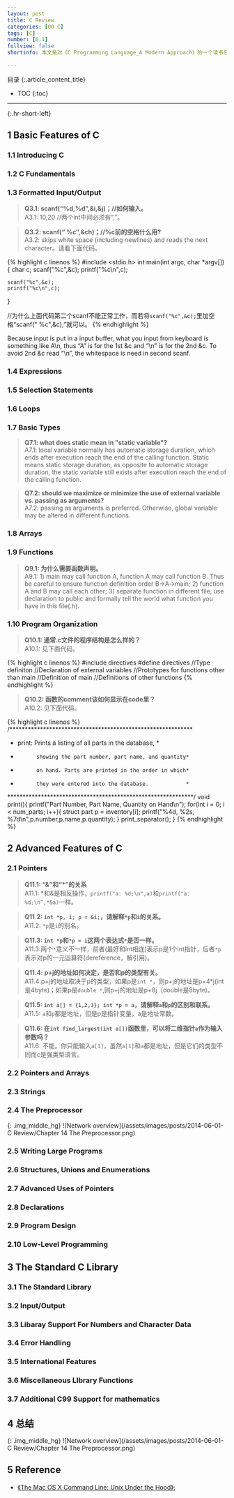 ```yaml
---
layout: post
title: C Review
categories: [00 C]
tags: [C]
number: [0.1]
fullview: false
shortinfo: 本文是对《C Programming Language_A Modern Approach》的一个读书总结，作为C语言的知识体系，并为学习操作系统做准备。

---
```

目录
{:.article_content_title}


* TOC
{:toc}

---
{:.hr-short-left}

## 1 Basic Features of C ##

### 1.1 Introducing C ###


    

### 1.2 C Fundamentals ###

### 1.3 Formatted Input/Output ##

> **Q3.1: scanf(“%d,%d”,&i,&j)；//如何输入。<br/>**
A3.1: 10,20 //两个int中间必须有“,”。

> **Q3.2: scanf(“ %c”,&ch)；//%c前的空格什么用?<br/>**
A3.2: skips white space (including newlines) and reads the next character。请看下面代码。

{% highlight c linenos %}
#include <stdio.h>
int main(int argc, char *argv[]){
    char c;
    scanf("%c",&c);
    printf("%c\n",c);

    scanf("%c",&c);
    printf("%c\n",c);
}

//为什么上面代码第二个scanf不能正常工作，而若将``scanf("%c",&c);``里加空格“scanf(" %c",&c);”就可以。
{% endhighlight %}

Because input is put in a input buffer, what you input from keyboard is something like A\n, thus “A” is for the 1st &c and “\n” is for the 2nd &c. To avoid 2nd &c read “\n”, the whitespace is need in second scanf.




### 1.4 Expressions ###

### 1.5 Selection Statements ###

### 1.6 Loops ###

### 1.7 Basic Types ###

> **Q7.1: what does static mean in "static variable"?<br/>**
A7.1: local variable normally has automatic storage duration, which ends after execution reach the end of the calling function. Static means static storage duration, as opposite to automatic storage duration, the static variable still exists after  execution reach the end of the calling function.

> **Q7.2: should we maximize or minimize the use of external variable vs. passing as arguments?<br/>**
A7.2: passing as arguments is preferred. Otherwise, global variable may be altered in different functions.  

### 1.8 Arrays ###

### 1.9 Functions ###

>**Q9.1: 为什么需要函数声明。<br/>**
A9.1: 1) main may call function A, function A may call function B. Thus be careful to ensure function definition order B->A->main; 2) function A and B may call each other; 3) separate function in different file, use declaration to public and formally tell the world what function you have in this file(.h).


### 1.10 Program Organization ###

> **Q10.1: 通常.c文件的程序结构是怎么样的？<br/>**
A10.1: 见下面代码。

{% highlight c linenos %}
#include directives
#define directives
//Type definiton
//Declaration of external variables
//Prototypes for functions other than main
//Definition of main
//Definitions of other functions
{% endhighlight %} 

>**Q10.2: 函数的comment该如何显示在code里？<br/>**
A10.2: 见下面代码。

{% highlight c linenos %}
/************************************************************
*   print:  Prints a listing of all parts in the database,  *
*           showing the part number, part name, and quantity*
*           on hand. Parts are printed in the order in which*
*           they were entered into the database.            *
*************************************************************/
void print(){
    printf("Part Number, Part Name, Quantity on Hand\n");
    for(int i = 0; i < num_parts; i++){
        struct part p = inventory[i];
        printf("%4d, %2s, %7d\n",p.number,p.name,p.quantity);
    }
    print_separator();
}
{% endhighlight %} 


## 2 Advanced Features of C ##

### 2.1 Pointers ###

> **Q11.1: “&”和“*”的关系<br/>**
A11.1: *和&是相反操作，``printf("a: %d;\n",a)``和``printf("a: %d;\n”,*&a)``一样。

> **Q11.2: ``int *p, i; p = &i;``，请解释``*p``和``i``的关系。<br/>**
A11.2: ``*p``是``i``的别名。

> **Q11.3: ``int *p``和``*p = i``这两个表达式``*``是否一样。<br/>**
A11.3:两个``*``意义不一样，前者(最好和int相连)表示p是1个int指针，后者``*p``表示对p的一元运算符(dereference，解引用)。

> **Q11.4: p+j的地址如何决定，是否和p的类型有关。<br/>**
A11.4:p+j的地址取决于p的类型，如果p是``int *``，则p+j的地址是p+4*j(int是4byte)；如果p是``double *``,则p+j的地址是p+8j（double是8byte)。

> **Q11.5: ``int a[] = {1,2,3}; int *p = a``，请解释``a``和``p``的区别和联系。<br/>**
A11.5: ``a``和``p``都是地址，但是p是指针变量，a是地址常数。

> **Q11.6: 在``int find_largest(int a[])``函数里，可以将二维指针``a``作为输入参数吗？<br/>**
A11.6: 不能。你只能输入``a[1]``，虽然``a[1]``和``a``都是地址，但是它们的类型不同而c是强类型语言。


### 2.2 Pointers and Arrays ###

### 2.3 Strings ###

### 2.4 The Preprocessor ###

{: .img_middle_hg}
![Network overview](/assets/images/posts/2014-06-01-C Review/Chapter 14 The Preprocessor.png)

### 2.5 Writing Large Programs ###

### 2.6 Structures, Unions and Enumerations ###

### 2.7 Advanced Uses of Pointers ###

### 2.8 Declarations ###

### 2.9 Program Design ###

### 2.10 Low-Level Programming ###




## 3 The Standard C Library ##

### 3.1 The Standard Library ###

### 3.2 Input/Output ###

### 3.3 Libaray Support For Numbers and Character Data ###

### 3.4 Error Handling ###

### 3.5 International Features ###

### 3.6 Miscellaneous LIbrary Functions ###

### 3.7 Additional C99 Support for mathematics ###

## 4 总结 ##

{: .img_middle_hg}
![Network overview](/assets/images/posts/2014-06-01-C Review/Chapter 14 The Preprocessor.png)


## 5 Reference ##

- [《The Mac OS X Command Line: Unix Under the Hood》](https://www.amazon.com/Mac-OS-Command-Line-Under/dp/0782143547/ref=sr_1_1?ie=UTF8&qid=1476266069&sr=8-1&keywords=The+Mac%C2%AE+OS+X+Command+Line+Unix+Under+the+Hood);





